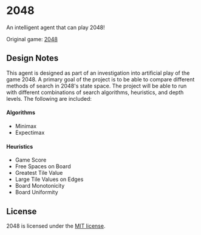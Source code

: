 # 2048
An intelligent agent that can play 2048!

Original game: [2048](http://gabrielecirulli.github.io/2048/)

## Design Notes

This agent is designed as part of an investigation into
artificial play of the game 2048. A primary goal of the
project is to be able to compare different methods of
search in 2048's state space. The project will be able
to run with different combinations of search algorithms,
heuristics, and depth levels. The following are included:

#### Algorithms

- Minimax
- Expectimax

#### Heuristics

- Game Score
- Free Spaces on Board
- Greatest Tile Value
- Large Tile Values on Edges
- Board Monotonicity
- Board Uniformity

## License
2048 is licensed under the [MIT license](https://github.com/gabrielecirulli/2048/blob/master/LICENSE.txt).
